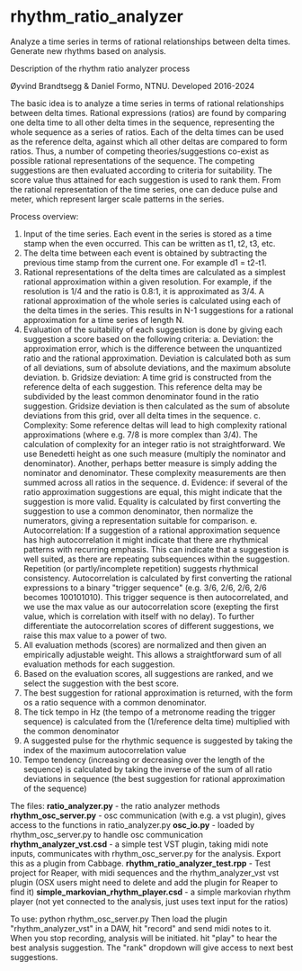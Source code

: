 # rhythm_ratio_analyzer
Analyze a time series in terms of rational relationships between delta times. Generate new rhythms based on analysis.

Description of the rhythm ratio analyzer process

Øyvind Brandtsegg & Daniel Formo, NTNU. 
Developed 2016-2024

The basic idea is to analyze a time series in terms of rational relationships between delta times. Rational expressions (ratios) are found by comparing one delta time to all other delta times in the sequence, representing the whole sequence as a series of ratios. Each of the delta times can be used as the reference delta, against which all other deltas are compared to form ratios. Thus, a number of competing theories/suggestions co-exist as possible rational representations of the sequence. The competing suggestions are then evaluated according to criteria for suitability. The score value thus attained for each suggestion is used to rank them. From the rational representation of the time series, one can deduce pulse and meter, which represent larger scale patterns in the series.

Process overview:
1.	Input of the time series. Each event in the series is stored as a time stamp when the even occurred. This can be written as t1, t2, t3, etc.
2.	The delta time between each event is obtained by subtracting the previous time stamp from the current one. For example d1 = t2-t1. 
3.	Rational representations of the delta times are calculated as a simplest rational approximation within a given resolution. For example, if the resolution is 1/4 and the ratio is 0.8:1, it is approximated as 3/4. A rational approximation of the whole series is calculated using each of the delta times in the series. This results in N-1 suggestions for a rational approximation for a time series of length N.
4.	Evaluation of the suitability of each suggestion is done by giving each suggestion a score based on the following criteria:
a.	Deviation: the approximation error, which is the difference between the unquantized ratio and the rational approximation. Deviation is calculated both as sum of all deviations, sum of absolute deviations, and the maximum absolute deviation.
b.	Gridsize deviation: A time grid is constructed from the reference delta of each suggestion. This reference delta may be subdivided by the least common denominator found in the ratio suggestion. Gridsize deviation is then calculated as the sum of absolute deviations from this grid, over all delta times in the sequence.
c.	Complexity: Some reference deltas will lead to high complexity rational approximations (where e.g. 7/8 is more complex than 3/4). The calculation of complexity for an integer ratio is not straightforward. We use Benedetti height as one such measure (multiply the nominator and denominator). Another, perhaps better measure is simply adding the nominator and denominator. These complexity measurements are then summed across all ratios in the sequence.
d.	Evidence: if several of the ratio approximation suggestions are equal, this might indicate that the suggestion is more valid. Equality is calculated by first converting the suggestion to use a common denominator, then normalize the numerators, giving a representation suitable for comparison.
e.	Autocorrelation: If a suggestion of a rational approximation sequence has high autocorrelation it might indicate that there are rhythmical patterns with recurring emphasis. This can indicate that a suggestion is well suited, as there are repeating subsequences within the suggestion. Repetition (or partly/incomplete repetition) suggests rhythmical consistency. Autocorrelation is calculated by first converting the rational expressions to a binary "trigger sequence" (e.g. 3/6, 2/6, 2/6, 2/6 becomes 100101010). This trigger sequence is then autocorrelated, and we use the max value as our autocorrelation score (exepting the first value, which is correlation with itself with no delay). To further differentiate the autocorrelation scores of different suggestions, we raise this max value to a power of two.
5.	All evaluation methods (scores) are normalized and then given an empirically adjustable weight. This allows a straightforward sum of all evaluation methods for each suggestion.
6.	Based on the evaluation scores, all suggestions are ranked, and we select the suggestion with the best score.
7.	The best suggestion for rational approximation is returned, with the form os a ratio sequence with a common denominator.
8.	The tick tempo in Hz (the tempo of a metronome reading the trigger sequence) is calculated from the (1/reference delta time) multiplied with the common denominator
9.	A suggested pulse for the rhythmic sequence is suggested by taking the index of the maximum autocorrelation value
10.	Tempo tendency (increasing or decreasing over the length of the sequence) is calculated by taking the inverse of the sum of all ratio deviations in sequence (the best suggestion for rational approximation of the sequence)


The files:
**ratio_analyzer.py** - the ratio analyzer methods
**rhythm_osc_server.py** - osc communication (with e.g. a vst plugin), gives access to the functions in ratio_analyzer.py
**osc_io.py** - loaded by rhythm_osc_server.py to handle osc communication
**rhythm_analyzer_vst.csd** - a simple test VST plugin, taking midi note inputs, communicates with rhythm_osc_server.py for the analysis. Export this as a plugin from Cabbage.
**rhythm_ratio_analyzer_test.rpp** - Test project for Reaper, with midi sequences and the rhythm_analyzer_vst vst plugin (OSX users might need to delete and add the plugin for Reaper to find it)
**simple_markovian_rhythm_player.csd** - a simple markovian rhythm player (not yet connected to the analysis, just uses text input for the ratios)

To use:
python rhythm_osc_server.py
Then load the plugin "rhythm_analyzer_vst" in a DAW, hit "record" and send midi notes to it. When you stop recording, analysis will be initiated. hit "play" to hear the best analysis suggestion. The "rank" dropdown will give access to next best suggestions.

